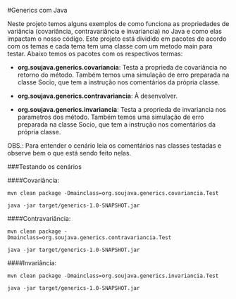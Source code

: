 #Generics com Java

Neste projeto temos alguns exemplos de como funciona as propriedades de variância (covariância, contravariância 
e invariancia) no Java e como elas impactam o nosso código. Este projeto está dividido em pacotes de acordo com os temas
e cada tema tem uma classe com um metodo main para testar. Abaixo temos os pacotes com os respectivos termas:

 - **org.soujava.generics.covariancia**: Testa a proprieda de covariância no retorno do método. Também temos uma 
 simulação de erro preparada na classe Socio, que tem a instrução nos comentários da própria classe.
 
 - **org.soujava.generics.contravariancia**: À desenvolver.
 
 - **org.soujava.generics.invariancia**: Testa a proprieda de invariancia nos parametros dos método. Também temos uma 
  simulação de erro preparada na classe Socio, que tem a instrução nos comentários da própria classe.
  
 OBS.: Para entender o cenário leia os comentários nas classes testadas e observe bem o que está sendo feito nelas.
  
###Testando os cenários
 
####Covariância:
   
    mvn clean package -Dmainclass=org.soujava.generics.covariancia.Test 

    java -jar target/generics-1.0-SNAPSHOT.jar
    

####Contravariância:
   
    mvn clean package -Dmainclass=org.soujava.generics.contravariancia.Test 

    java -jar target/generics-1.0-SNAPSHOT.jar

####Invariância:
   
    mvn clean package -Dmainclass=org.soujava.generics.invariancia.Test 

    java -jar target/generics-1.0-SNAPSHOT.jar
    

